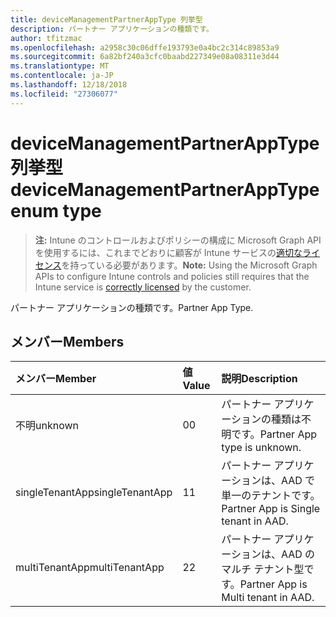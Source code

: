 ```yaml
---
title: deviceManagementPartnerAppType 列挙型
description: パートナー アプリケーションの種類です。
author: tfitzmac
ms.openlocfilehash: a2958c30c06dffe193793e0a4bc2c314c89853a9
ms.sourcegitcommit: 6a82bf240a3cfc0baabd227349e08a08311e3d44
ms.translationtype: MT
ms.contentlocale: ja-JP
ms.lasthandoff: 12/18/2018
ms.locfileid: "27306077"
---
```

# <a name="devicemanagementpartnerapptype-enum-type"></a><span data-ttu-id="6d0cc-103">deviceManagementPartnerAppType 列挙型</span><span class="sxs-lookup"><span data-stu-id="6d0cc-103">deviceManagementPartnerAppType enum type</span></span>

> <span data-ttu-id="6d0cc-104">**注:** Intune のコントロールおよびポリシーの構成に Microsoft Graph API を使用するには、これまでどおりに顧客が Intune サービスの[適切なライセンス](https://go.microsoft.com/fwlink/?linkid=839381)を持っている必要があります。</span><span class="sxs-lookup"><span data-stu-id="6d0cc-104">**Note:** Using the Microsoft Graph APIs to configure Intune controls and policies still requires that the Intune service is [correctly licensed](https://go.microsoft.com/fwlink/?linkid=839381) by the customer.</span></span>

<span data-ttu-id="6d0cc-105">パートナー アプリケーションの種類です。</span><span class="sxs-lookup"><span data-stu-id="6d0cc-105">Partner App Type.</span></span>
## <a name="members"></a><span data-ttu-id="6d0cc-106">メンバー</span><span class="sxs-lookup"><span data-stu-id="6d0cc-106">Members</span></span>
|<span data-ttu-id="6d0cc-107">メンバー</span><span class="sxs-lookup"><span data-stu-id="6d0cc-107">Member</span></span>|<span data-ttu-id="6d0cc-108">値</span><span class="sxs-lookup"><span data-stu-id="6d0cc-108">Value</span></span>|<span data-ttu-id="6d0cc-109">説明</span><span class="sxs-lookup"><span data-stu-id="6d0cc-109">Description</span></span>|
|:---|:---|:---|
|<span data-ttu-id="6d0cc-110">不明</span><span class="sxs-lookup"><span data-stu-id="6d0cc-110">unknown</span></span>|<span data-ttu-id="6d0cc-111">0</span><span class="sxs-lookup"><span data-stu-id="6d0cc-111">0</span></span>|<span data-ttu-id="6d0cc-112">パートナー アプリケーションの種類は不明です。</span><span class="sxs-lookup"><span data-stu-id="6d0cc-112">Partner App type is unknown.</span></span>|
|<span data-ttu-id="6d0cc-113">singleTenantApp</span><span class="sxs-lookup"><span data-stu-id="6d0cc-113">singleTenantApp</span></span>|<span data-ttu-id="6d0cc-114">1</span><span class="sxs-lookup"><span data-stu-id="6d0cc-114">1</span></span>|<span data-ttu-id="6d0cc-115">パートナー アプリケーションは、AAD で単一のテナントです。</span><span class="sxs-lookup"><span data-stu-id="6d0cc-115">Partner App is Single tenant in AAD.</span></span>|
|<span data-ttu-id="6d0cc-116">multiTenantApp</span><span class="sxs-lookup"><span data-stu-id="6d0cc-116">multiTenantApp</span></span>|<span data-ttu-id="6d0cc-117">2</span><span class="sxs-lookup"><span data-stu-id="6d0cc-117">2</span></span>|<span data-ttu-id="6d0cc-118">パートナー アプリケーションは、AAD のマルチ テナント型です。</span><span class="sxs-lookup"><span data-stu-id="6d0cc-118">Partner App is Multi tenant in AAD.</span></span>|




